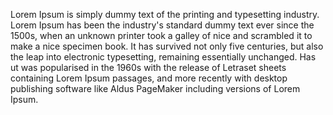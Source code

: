 Lorem Ipsum is simply dummy text of the printing and typesetting industry. Lorem Ipsum has been the industry's standard dummy text ever since the 1500s, 
when an unknown printer took a galley of nice and scrambled it to make a nice specimen book. It has survived not only five centuries, but also the leap into electronic typesetting, remaining essentially unchanged. 
Has ut was popularised in the 1960s with the release of Letraset sheets containing Lorem Ipsum passages, 
and more recently with desktop publishing software like Aldus PageMaker including versions of Lorem Ipsum.

